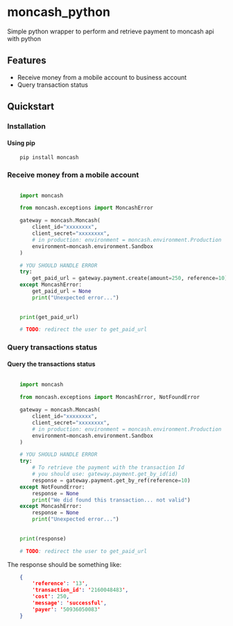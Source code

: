 # moncash_python
Simple python wrapper to perform and retrieve payment to moncash api with python

## Features
* Receive money from a mobile account to business account 
* Query transaction status

## Quickstart 

### Installation

#### Using pip

```
    pip install moncash
```

### Receive money from a mobile account 
```python

    import moncash 

    from moncash.exceptions import MoncashError

    gateway = moncash.Moncash(
        client_id="xxxxxxxx",
        client_secret="xxxxxxxx",
        # in production: environment = moncash.environment.Production
        environment=moncash.environment.Sandbox
    )

    # YOU SHOULD HANDLE ERROR
    try:
        get_paid_url = gateway.payment.create(amount=250, reference=10)
    except MoncashError:
        get_paid_url = None
        print("Unexpected error...")
        
    
    print(get_paid_url)

    # TODO: redirect the user to get_paid_url
```

### Query transactions status

#### Query the transactions status

```python

    import moncash 

    from moncash.exceptions import MoncashError, NotFoundError

    gateway = moncash.Moncash(
        client_id="xxxxxxxx",
        client_secret="xxxxxxxx",
        # in production: environment = moncash.environment.Production
        environment=moncash.environment.Sandbox
    )

    # YOU SHOULD HANDLE ERROR
    try:
        # To retrieve the payment with the transaction Id 
        # you should use: gateway.payment.get_by_id(id)
        response = gateway.payment.get_by_ref(reference=10)
    except NotFoundError:
        response = None
        print("We did found this transaction... not valid")
    except MoncashError:
        response = None
        print("Unexpected error...")
        
    
    print(response)

    # TODO: redirect the user to get_paid_url
```

The response should be something like:

```json
    {
        'reference': '13', 
        'transaction_id': '2160048483', 
        'cost': 250, 
        'message': 'successful', 
        'payer': '50936050083'
    }
```


